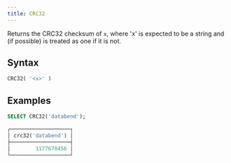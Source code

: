 ```yaml
---
title: CRC32
---
```


Returns the CRC32 checksum of `x`, where 'x' is expected to be a string and (if possible) is treated as one if it is not.

## Syntax

```sql
CRC32( '<x>' )
```

## Examples

```sql
SELECT CRC32('databend');

┌───────────────────┐
│ crc32('databend') │
├───────────────────┤
│        1177678456 │
└───────────────────┘
```